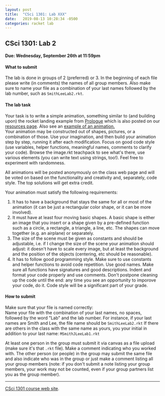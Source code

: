 ```yaml
---
layout: post
title:  "CSci 1301: Lab XXX"
date:   2019-08-13 10:28:34 -0500
categories: racket lab
---
```


CSci 1301: Lab 2
----------------

#### Due: Wednesday, September 26th at 11:59pm

#### What to submit

The lab is done in groups of 2 (preferred) or 3. In the beginning of
each file please write (in comments) the names of all group members.
Also make sure to name your file as a combination of your last names
followed by the lab number, such as `SmithLeeLab2.rkt`.

#### The lab task

Your task is to write a simple animation, something similar to (and
building upon) the rocket landing example from
[Prologue](https://htdp.org/2018-01-06/Book/part_prologue.html) which is
also posted on our [resources page](../resources.html). Also see an
[example of an animation.](../examples/simple-animation.rkt)\
Your animation may be constructed out of shapes, pictures, or a
combination of those. Use your imagination, and then build your
animation step by step, running it after each modification. Focus on
good code style (use variables, helper functions, meaningful names,
comments to clarify your code). Browse the image.rkt teachpack to see
what\'s there, use various elements (you can write text using strings,
too!). Feel free to experiment with randomness.

All animations will be posted anonymously on the class web page and will
be voted on based on the functionality and creativity and, separately,
code style. The top solutions will get extra credit.

Your animation must satisfy the following requirements:

1.  It has to have a background that stays the same for all or most of
    the animation (it can be just a rectangular color shape, or it can
    be more involved).
2.  It must have at least four moving basic shapes. A basic shape is
    either an image that you insert or a shape given by a pre-defined
    function such as a circle, a rectangle, a triangle, a line, etc. The
    shapes can move together (e.g. an airplane) or separately.
3.  The size of the scene must be given as constants and should be
    adjustable, i.e. if I change the size of the scene your animation
    should adjust: it doesn\'t have to scale every image, but at least
    the background and the position of the objects (centering, etc
    should be reasonable).
4.  It has to follow good programming style. Make sure to use constants
    and helper functions to avoid code repetition. Use good names. Make
    sure all functions have signatures and good descriptions. Indent and
    format your code properly and use comments. Don\'t postpone cleaning
    up the code until the end: any time you see an opportunity to
    imporove your code, do it. Code style will be a significant part of
    your grade.

#### How to submit

Make sure that your file is named correctly:\
Name your file with the combination of your last names, no spaces,
followed by the word \"Lab\" and the lab number. For instance, if your
last names are Smith and Lee, the file name should be `SmithLeeLab2.rkt`
If there are others in the class with the same name as yours, you your
initial in addition to your last name: `MSmithJLeeLab1.rkt`

At least one person in the group must submit it via canvas as a file
upload (make sure it\'s that `.rkt` file). Make a comment indicating who
you worked with. The other person (or people) in the group may submit
the same file and also indicate who was in the group or just make a
comment listing all your group members (note: if you don\'t submit a
note listing your group members, your work may not be counted, even if
your group partners list you as the group member).

------------------------------------------------------------------------

[CSci 1301 course web site](../index.html).
